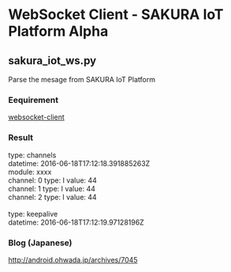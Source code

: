 # WebSocket Client - SAKURA IoT Platform Alpha

## sakura_iot_ws.py
Parse the mesage from SAKURA IoT Platform <br/>

### Eequirement 
[websocket-client](https://pypi.python.org/pypi/websocket-client) <br/>

### Result
type: channels <br/>
datetime: 2016-06-18T17:12:18.391885263Z <br/>
module: xxxx <br/>
channel: 0 type: I value: 44 <br/>
channel: 1 type: I value: 44 <br/>
channel: 2 type: I value: 44 <br/>
 <br/>
type: keepalive <br/>
datetime: 2016-06-18T17:12:19.97128196Z <br/>

### Blog (Japanese)
http://android.ohwada.jp/archives/7045
